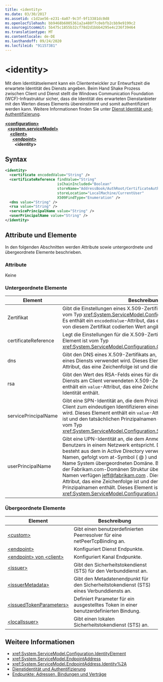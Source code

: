 ```yaml
---
title: <identity>
ms.date: 03/30/2017
ms.assetid: c1d2ae56-e231-4a07-9c3f-9f13381dc0d8
ms.openlocfilehash: bb9468b6005361a2a480f7c0ebfb2cbb9e9199c2
ms.sourcegitcommit: 5b475c1855b32cf78d2d1bbb4295e4c236f39464
ms.translationtype: MT
ms.contentlocale: de-DE
ms.lasthandoff: 09/24/2020
ms.locfileid: "91157381"
---
```

# \<identity>

Mit dem Identitätselement kann ein Cliententwickler zur Entwurfszeit die erwartete Identität des Diensts angeben. Beim Hand Shake Prozess zwischen Client und Dienst stellt die Windows Communication Foundation (WCF)-Infrastruktur sicher, dass die Identität des erwarteten Dienstanbieter mit den Werten dieses Elements übereinstimmt und somit authentifiziert werden kann. Weitere Informationen finden Sie unter [Dienst Identität und-Authentifizierung](../../../wcf/feature-details/service-identity-and-authentication.md).  
  
[**\<configuration>**](../configuration-element.md)\
&nbsp;&nbsp;[**\<system.serviceModel>**](system-servicemodel.md)\
&nbsp;&nbsp;&nbsp;&nbsp;[**\<client>**](client.md)\
&nbsp;&nbsp;&nbsp;&nbsp;&nbsp;&nbsp;[**\<endpoint>**](endpoint-of-client.md)\
&nbsp;&nbsp;&nbsp;&nbsp;&nbsp;&nbsp;&nbsp;&nbsp;**\<identity>**  
  
## <a name="syntax"></a>Syntax  
  
```xml  
<identity>
  <certificate encodedValue="String" />
  <certificateReference findValue="String"
                        isChainIncluded="Boolean"
                        storeName="AddressBook/AuthRoot/CertificateAuthority/Disallowed/My/Root/TrustedPeople/TrustedPublisher"
                        storeLocation="LocalMachine/CurrentUser"
                        X509FindType="Enumeration" />
  <dns value="String" />
  <rsa value="String" />
  <servicePrincipalName value="String" />
  <userPrincipalName value="String" />
</identity>
```  
  
## <a name="attributes-and-elements"></a>Attribute und Elemente  

 In den folgenden Abschnitten werden Attribute sowie untergeordnete und übergeordnete Elemente beschrieben.  
  
### <a name="attributes"></a>Attribute  

 Keine  
  
### <a name="child-elements"></a>Untergeordnete Elemente  
  
|Element|Beschreibung|  
|-------------|-----------------|  
|Zertifikat|Gibt die Einstellungen eines X.509-Zertifikats an. Dieses Element ist vom Typ <xref:System.ServiceModel.Configuration.CertificateElement>. Es enthält ein `encodedValue`-Attribut, das eine Zeichenfolge ist, die den von diesem Zertifikat codierten Wert angibt.|  
|certificateReference|Legt die Einstellungen für die X.509-Zertifikatüberprüfung fest. Dieses Element ist vom Typ <xref:System.ServiceModel.Configuration.CertificateReferenceElement>.|  
|dns|Gibt den DNS eines X.509-Zertifikats an, das zum Authentifizieren eines Diensts verwendet wird. Dieses Element enthält ein `value`-Attribut, das eine Zeichenfolge ist und die tatsächliche Identität enthält.|  
|rsa|Gibt den Wert des RSA-Felds eines für die Authentifizierung eines Diensts am Client verwendeten X.509-Zertifikats an. Dieses Element enthält ein `value`-Attribut, das eine Zeichenfolge ist und die tatsächliche Identität enthält.|  
|servicePrincipalName|Gibt eine SPN-Identität an, die dem Prinzipalnamen entspricht, der vom Client zum eindeutigen Identifizieren einer Dienstinstanz verwendet wird. Dieses Element enthält ein `value`-Attribut, das eine Zeichenfolge ist und den tatsächlichen Prinzipalnamen enthält. Dieses Element ist vom Typ <xref:System.ServiceModel.Configuration.ServicePrincipalNameElement>.|  
|userPrincipalName|Gibt eine UPN-Identität an, die dem Anmeldenamenstyp eines Benutzers in einem Netzwerk entspricht. Der Benutzer Prinzipal Name besteht aus dem in Active Directory verwendeten Benutzerobjekt Namen, gefolgt vom at-Symbol ( \@ ) und dann in der Regel der Domain Name System übergeordneten Domäne. Beispielsweise könnte Jeff in der Fabrikam.com-Domänen Struktur über den Benutzer Prinzipal Namen verfügen [jeff@fabrikam.com](mailto:jeffsmith@fabrikam.com) .  Dieses Element enthält ein `value`-Attribut, das eine Zeichenfolge ist und den tatsächlichen Prinzipalnamen enthält. Dieses Element ist vom Typ <xref:System.ServiceModel.Configuration.UserPrincipalNameElement>.|  
  
### <a name="parent-elements"></a>Übergeordnete Elemente  
  
|Element|Beschreibung|  
|-------------|-----------------|  
|[\<custom>](custom.md)|Gibt einen benutzerdefinierten Peerresolver für eine netPeerTcpBinding an.|  
|[\<endpoint>](endpoint-element.md)|Konfiguriert Dienst Endpunkte.|  
|[\<endpoint> von \<client>](endpoint-of-client.md)|Konfiguriert Kanal Endpunkte.|  
|[\<issuer>](issuer.md)|Gibt den Sicherheitstokendienst (STS) für den Verbunddienst an.|  
|[\<issuerMetadata>](issuermetadata.md)|Gibt den Metadatenendpunkt für den Sicherheitstokendienst (STS) eines Verbunddiensts an.|  
|[\<issuedTokenParameters>](issuedtokenparameters.md)|Definiert Parameter für ein ausgestelltes Token in einer benutzerdefinierten Bindung.|  
|[\<localIssuer>](localissuer.md)|Gibt einen lokalen Sicherheitstokendienst (STS) an.|  
  
## <a name="see-also"></a>Weitere Informationen

- <xref:System.ServiceModel.Configuration.IdentityElement>
- <xref:System.ServiceModel.EndpointAddress>
- <xref:System.ServiceModel.EndpointAddress.Identity%2A>
- [Dienstidentität und Authentifizierung](../../../wcf/feature-details/service-identity-and-authentication.md)
- [Endpunkte: Adressen, Bindungen und Verträge](../../../wcf/feature-details/endpoints-addresses-bindings-and-contracts.md)
